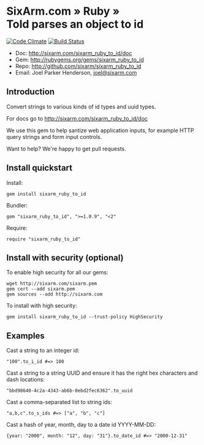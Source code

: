 # SixArm.com » Ruby » <br> ToId parses an object to id

[![Code Climate](https://codeclimate.com/github/SixArm/sixarm_ruby_to_id.png)](https://codeclimate.com/github/SixArm/sixarm_ruby_to_id)
[![Build Status](https://travis-ci.org/SixArm/sixarm_ruby_to_id.png)](https://travis-ci.org/SixArm/sixarm_ruby_to_id)

* Doc: <http://sixarm.com/sixarm_ruby_to_id/doc>
* Gem: <http://rubygems.org/gems/sixarm_ruby_to_id>
* Repo: <http://github.com/sixarm/sixarm_ruby_to_id>
* Email: Joel Parker Henderson, <joel@sixarm.com>

## Introduction

Convert strings to various kinds of id types and uuid types.

For docs go to <http://sixarm.com/sixarm_ruby_to_id/doc>

We use this gem to help santize web application inputs, for example HTTP query strings and form input controls.

Want to help? We're happy to get pull requests.


## Install quickstart

Install:

    gem install sixarm_ruby_to_id

Bundler:

    gem "sixarm_ruby_to_id", ">=1.0.9", "<2"

Require:

    require "sixarm_ruby_to_id"


## Install with security (optional)

To enable high security for all our gems:

    wget http://sixarm.com/sixarm.pem
    gem cert --add sixarm.pem
    gem sources --add http://sixarm.com

To install with high security:

    gem install sixarm_ruby_to_id --trust-policy HighSecurity


## Examples

Cast a string to an integer id:

    "100".to_i_id #=> 100

Cast a string to a string UUID and ensure it has the right hex characters and dash locations:

    "bbd98640-4c2a-4343-ab6b-0ebd2fec6362".to_uuid

Cast a comma-separated list to string ids:

    "a,b,c".to_s_ids #=> ["a", "b", "c"]

Cast a hash of year, month, day to a date id YYYY-MM-DD:

    {year: "2000", month: "12", day: "31"}.to_date_id #=> "2000-12-31"

